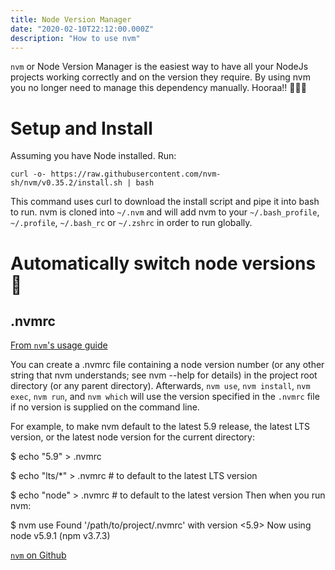 ```yaml
---
title: Node Version Manager
date: "2020-02-10T22:12:00.000Z"
description: "How to use nvm"
---
```


`nvm` or Node Version Manager is the easiest way to have all your NodeJs projects working correctly and on the version they require. By using nvm you no longer need to manage this dependency manually. Hooraa!! 🎉🎉🎉

# Setup and Install

Assuming you have Node installed. Run:

`curl -o- https://raw.githubusercontent.com/nvm-sh/nvm/v0.35.2/install.sh | bash`

This command uses curl to download the install script and pipe it into bash to run. nvm is cloned into `~/.nvm` and will add nvm to your
`~/.bash_profile`, `~/.profile`, `~/.bash_rc` or `~/.zshrc` in order to run globally.

# Automatically switch node versions 🚀

## .nvmrc

[From `nvm`'s usage guide](https://github.com/nvm-sh/nvm#nvmrc)

You can create a .nvmrc file containing a node version number (or any other string that nvm understands; see nvm --help for details) in the project root directory (or any parent directory). Afterwards, `nvm use`, `nvm install`, `nvm exec`, `nvm run`, and `nvm which` will use the version specified in the `.nvmrc` file if no version is supplied on the command line.

For example, to make nvm default to the latest 5.9 release, the latest LTS version, or the latest node version for the current directory:

\$ echo "5.9" > .nvmrc

\$ echo "lts/\*" > .nvmrc # to default to the latest LTS version

\$ echo "node" > .nvmrc # to default to the latest version
Then when you run nvm:

\$ nvm use
Found '/path/to/project/.nvmrc' with version <5.9>
Now using node v5.9.1 (npm v3.7.3)

[`nvm` on Github](https://github.com/nvm-sh/nvm#install--update-script)
